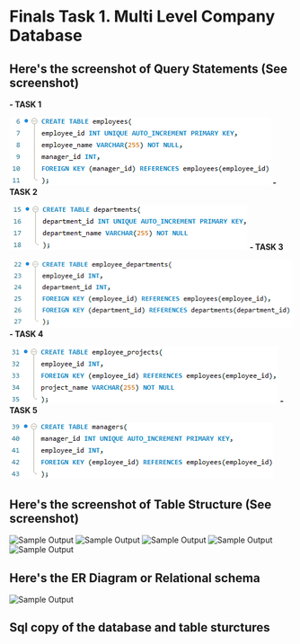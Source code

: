 # Finals Task 1. Multi Level Company Database 



## Here's the screenshot of Query Statements (See screenshot)
**- TASK 1**

![Sample Output](images/QS_TASK1.png)
**- TASK 2**

![Sample Output](images/QS_TASK2.png)
**- TASK 3**

![Sample Output](images/QS_TASK3.png)
**- TASK 4**

![Sample Output](images/QS_TASK4.png)
**- TASK 5**

![Sample Output](images/QS_TASK5.png)
## Here's the screenshot of Table Structure (See screenshot)
![Sample Output](images/Before.png)
![Sample Output](images/Before.png)
![Sample Output](images/Before.png)
![Sample Output](images/Before.png)
![Sample Output](images/Before.png)
## Here's the ER Diagram or Relational schema 
![Sample Output](images/Normalization.png)
## Sql copy of the database and table sturctures

